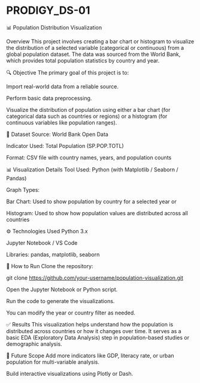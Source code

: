 # PRODIGY_DS-01

📊 Population Distribution Visualization

Overview
This project involves creating a bar chart or histogram to visualize the distribution of a selected variable (categorical or continuous) from a global population dataset. The data was sourced from the World Bank, which provides total population statistics by country and year.

🔍 Objective
The primary goal of this project is to:

Import real-world data from a reliable source.

Perform basic data preprocessing.

Visualize the distribution of population using either a bar chart (for categorical data such as countries or regions) or a histogram (for continuous variables like population ranges).

📁 Dataset
Source: World Bank Open Data

Indicator Used: Total Population (SP.POP.TOTL)

Format: CSV file with country names, years, and population counts

📊 Visualization Details
Tool Used: Python (with Matplotlib / Seaborn / Pandas)

Graph Types:

Bar Chart: Used to show population by country for a selected year
or

Histogram: Used to show how population values are distributed across all countries

⚙️ Technologies Used
Python 3.x

Jupyter Notebook / VS Code

Libraries: pandas, matplotlib, seaborn

🧪 How to Run
Clone the repository:

git clone https://github.com/your-username/population-visualization.git

Open the Jupyter Notebook or Python script.

Run the code to generate the visualizations.

You can modify the year or country filter as needed.

✅ Results
This visualization helps understand how the population is distributed across countries or how it changes over time. It serves as a basic EDA (Exploratory Data Analysis) step in population-based studies or demographic analysis.

📌 Future Scope
Add more indicators like GDP, literacy rate, or urban population for multi-variable analysis.

Build interactive visualizations using Plotly or Dash.
